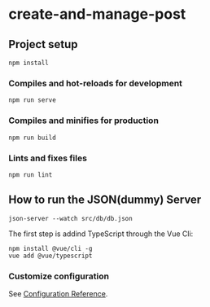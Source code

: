 # create-and-manage-post

## Project setup
```
npm install
```

### Compiles and hot-reloads for development
```
npm run serve
```

### Compiles and minifies for production
```
npm run build
```

### Lints and fixes files
```
npm run lint
```

## How to run the JSON(dummy) Server
```
json-server --watch src/db/db.json
```


The first step is addind TypeScript through the Vue Cli:

```shell
npm install @vue/cli -g
vue add @vue/typescript
```

### Customize configuration
See [Configuration Reference](https://cli.vuejs.org/config/).